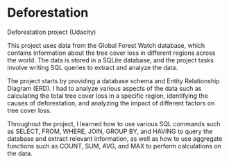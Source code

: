 # Deforestation
Deforestation project (Udacity)

This project uses data from the Global Forest Watch database, which contains information about the tree cover loss in different regions across the world. The data is stored in a SQLite database, and the project tasks involve writing SQL queries to extract and analyze the data.

The project starts by providing a database schema and Entity Relationship Diagram (ERD). I had to analyze various aspects of the data such as calculating the total tree cover loss in a specific region, identifying the causes of deforestation, and analyzing the impact of different factors on tree cover loss.

Throughout the project, I learned how to use various SQL commands such as SELECT, FROM, WHERE, JOIN, GROUP BY, and HAVING to query the database and extract relevant information, as well as how to use aggregate functions such as COUNT, SUM, AVG, and MAX to perform calculations on the data.
